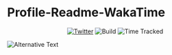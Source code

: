 # Profile-Readme-WakaTime
<p align=center>
    <a href="//twitter.com/wayamoti2015">
    <img src="https://img.shields.io/twitter/url?label=Twitter&style=social&url=https%3A%2F%2Ftwitter.com%2Fwayamoti2015" alt="Twitter"></a>
    <img src="https://github.com/avinal/avinal/workflows/Build%20Graph/badge.svg" alt="Build">
    <img src="https://wakatime.com/badge/github/waya2018/waya2018.svg" alt="Time Tracked">
</p>

<img src="https://github.com/waya2018/waya2018/blob/main/images/stat.svg" alt="Alternative Text"/>